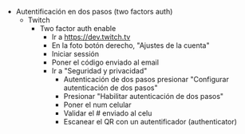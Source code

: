 - Autentificación en dos pasos (two factors auth)
  - Twitch
    - Two factor auth enable
      - Ir a https://dev.twitch.tv
      - En la foto botón derecho, "Ajustes de la cuenta"
      - Iniciar sessión
      - Poner el código enviado al email
      - Ir a "Seguridad y privacidad"
        - Autenticación de dos pasos presionar "Configurar autenticación de dos pasos"
        - Presionar "Habilitar autenticación de dos pasos"
        - Poner el num celular
        - Validar el # enviado al celu
        - Escanear el QR con un autentificador (authenticator)
